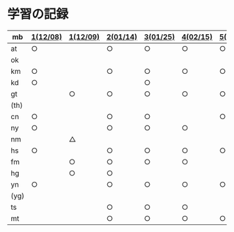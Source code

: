 # 学習の記録

| mb | [1(12/08)](20211208) | [1(12/09)](20211209) | [2(01/14)](20220114) | [3(01/25)](20220125) | [4(02/15)](20220215) | [5(03/15)](20220315) |
| -- | -- | -- | -- | -- | -- | -- |
| at | ○ | | ○ | ○ | ○ | ○ |
| ok | | | | | | |
| km | ○ | | ○ | ○ | ○ | ○ |
| kd | ○ | | | ○ | | |
| gt | | ○ | ○ | ○ | ○ | ○ |
| (th) | | | | | | |
| cn | ○ | | ○ | ○ | | ○ |
| ny | ○ | | ○ | ○ | ○ | |
| nm | | △ | | | | |
| hs | ○ | | ○ | ○ | ○ | ○ |
| fm | | ○ | ○ | ○ | ○ | |
| hg | | ○ | ○ | | | |
| yn | ○ | | ○ | ○ | ○ | ○ |
| (yg) | | | | | | |
| ts | | | ○ | ○ | ○ | |
| mt | | | ○ | ○ | ○ | ○ |
